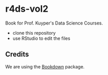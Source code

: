 # r4ds-vol2
Book for Prof. Kuyper's Data Science Courses.

- clone this repository
- use RStudio to edit the files

## Credits

We are using the [Bookdown](https://bookdown.org/) package.
